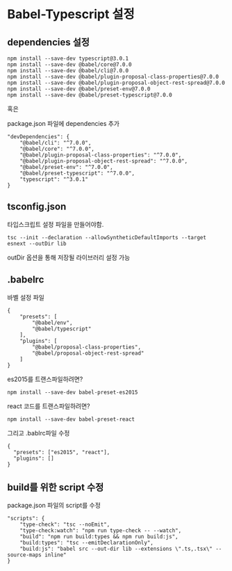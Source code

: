 # Babel-Typescript 설정

## dependencies 설정

```
npm install --save-dev typescript@3.0.1
npm install --save-dev @babel/core@7.0.0
npm install --save-dev @babel/cli@7.0.0
npm install --save-dev @babel/plugin-proposal-class-properties@7.0.0
npm install --save-dev @babel/plugin-proposal-object-rest-spread@7.0.0
npm install --save-dev @babel/preset-env@7.0.0
npm install --save-dev @babel/preset-typescript@7.0.0
```

혹은 

package.json 파일에 dependencies 추가

```
"devDependencies": {
    "@babel/cli": "^7.0.0",
    "@babel/core": "^7.0.0",
    "@babel/plugin-proposal-class-properties": "^7.0.0",
    "@babel/plugin-proposal-object-rest-spread": "^7.0.0",
    "@babel/preset-env": "^7.0.0",
    "@babel/preset-typescript": "^7.0.0",
    "typescript": "^3.0.1"
}
```

## tsconfig.json 

타입스크립트 설정 파일을 만들어야함.

```
tsc --init --declaration --allowSyntheticDefaultImports --target esnext --outDir lib

```

outDir 옵션을 통해 저장될 라이브러리 설정 가능

## .babelrc

바벨 설정 파일

```
{
    "presets": [
        "@babel/env",
        "@babel/typescript"
    ],
    "plugins": [
        "@babel/proposal-class-properties",
        "@babel/proposal-object-rest-spread"
    ]
}
```

es2015를 트랜스파일하려면?

```
npm install --save-dev babel-preset-es2015
```

react 코드를 트랜스파일하려면?

```
npm install --save-dev babel-preset-react
```

그리고 .bablrc파일 수정

```
{
  "presets": ["es2015", "react"],
  "plugins": []
}
```

## build를 위한 script 수정

package.json 파일의 script를 수정

```
"scripts": {
    "type-check": "tsc --noEmit",
    "type-check:watch": "npm run type-check -- --watch",
    "build": "npm run build:types && npm run build:js",
    "build:types": "tsc --emitDeclarationOnly",
    "build:js": "babel src --out-dir lib --extensions \".ts,.tsx\" --source-maps inline"
}
```